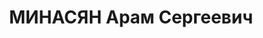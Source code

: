 ---
title: МИНАСЯН Арам Сергеевич
description: "Род. в 1885, Ахалцихский район, г. Ахалцихе. Род занятий: до ареста\
  \ Нач. Зак. Конторы \"Русские Самоцветы\". \n  Осужден Тройкой при НКВД ГССР 07.12.1937.\
  \ Мера наказания: расстрел с конфискацией личного имущества"
---